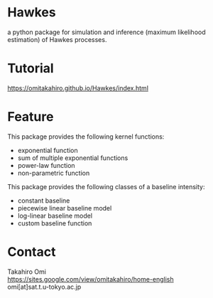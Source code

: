 # Hawkes
a python package for simulation and inference (maximum likelihood estimation) of Hawkes processes.

# Tutorial
https://omitakahiro.github.io/Hawkes/index.html

# Feature
This package provides the following kernel functions:
- exponential function  
- sum of multiple exponential functions  
- power-law function
- non-parametric function

This package provides the following classes of a baseline intensity:
- constant baseline  
- piecewise linear baseline model
- log-linear baseline model
- custom baseline function

# Contact
Takahiro Omi  
https://sites.google.com/view/omitakahiro/home-english  
omi[at]sat.t.u-tokyo.ac.jp  

